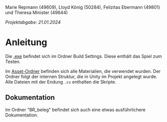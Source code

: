 Marie Repmann (49609), Lloyd König (50284), Felizitas Ebermann (49801) und Theresa Minister (49644)

*Projektabgabe: 21.01.2024*

# Anleitung

Die [.exe](https://github.com/xenophantom/BR_beleg/blob/main/BuildSettings/BR_beleg.exe) befindet sich im Ordner Build Settings. Diese enthält das Spiel zum Testen.

Im [Asset-Ordner](https://github.com/xenophantom/BR_beleg/tree/main/Assets) befinden sich alle Materialien, die verwendet wurden. Der Ordner folgt der internen Struktur, die in Unity im Projekt angelegt wurde. Alle Dateien mit der Endung `.cs` enthalten die Skripte.

## Dokumentation

Im Ordner "BR_beleg" befindet sich auch eine etwas ausführlichere Dokumentation.